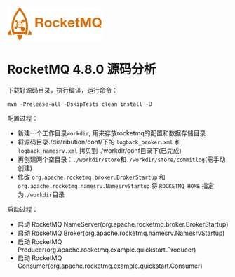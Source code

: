![](./docs/rocketmq-logo.svg)

# RocketMQ 4.8.0 源码分析

下载好源码目录，执行编译，运行命令：	

```shell script
mvn -Prelease-all -DskipTests clean install -U
```

配置过程：
- 新建一个工作目录`workdir`, 用来存放rocketmq的配置和数据存储目录
- 将源码目录./distribution/conf/下的 `logback_broker.xml` 和 `logback_namesrv.xml` 拷贝到 ./workdir/conf目录下(已完成)
- 再创建两个空目录：`./workdir/store`和`./workdir/store/commitlog`(需手动创建)
- 修改 `org.apache.rocketmq.broker.BrokerStartup` 和 `org.apache.rocketmq.namesrv.NamesrvStartup` 将 `ROCKETMQ_HOME` 指定为`./workdir`目录

启动过程：
- 启动 RocketMQ NameServer(org.apache.rocketmq.broker.BrokerStartup)
- 启动 RocketMQ Broker(org.apache.rocketmq.namesrv.NamesrvStartup)
- 启动 RocketMQ Producer(org.apache.rocketmq.example.quickstart.Producer)
- 启动 RocketMQ Consumer(org.apache.rocketmq.example.quickstart.Consumer)